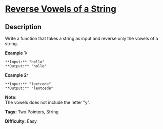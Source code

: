 # [Reverse Vowels of a String][title]

## Description

Write a function that takes a string as input and reverse only the vowels of a
string.

**Example 1:**

    
    
    **Input:** "hello"
    **Output:** "holle"
    

**Example 2:**

    
    
    **Input:** "leetcode"
    **Output:** "leotcede"

**Note:**  
The vowels does not include the letter  "y".




**Tags:** Two Pointers, String

**Difficulty:** Easy

[title]: https://leetcode.com/problems/reverse-vowels-of-a-string
